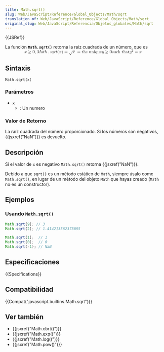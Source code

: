 ```yaml
---
title: Math.sqrt()
slug: Web/JavaScript/Reference/Global_Objects/Math/sqrt
translation_of: Web/JavaScript/Reference/Global_Objects/Math/sqrt
original_slug: Web/JavaScript/Referencia/Objetos_globales/Math/sqrt
---
```


{{JSRef}}

La función **`Math.sqrt()`** retorna la raíz cuadrada de un número, que es<math display="block"><semantics><mrow><mi>x</mi><mo>≥</mo><mn>0</mn><mo>,</mo><mstyle mathvariant="monospace"><mrow><mi>M</mi><mi>a</mi><mi>t</mi><mi>h</mi><mo>.</mo><mi>s</mi><mi>q</mi><mi>r</mi><mi>t</mi><mo stretchy="false">(</mo><mi>x</mi><mo stretchy="false">)</mo></mrow></mstyle><mo>=</mo><msqrt><mi>x</mi></msqrt><mo>=</mo><mtext>the unique</mtext><mspace width="thickmathspace"></mspace><mi>y</mi><mo>≥</mo><mn>0</mn><mspace width="thickmathspace"></mspace><mtext>such that</mtext><mspace width="thickmathspace"></mspace><msup><mi>y</mi><mn>2</mn></msup><mo>=</mo><mi>x</mi></mrow><annotation encoding="TeX">\forall x \geq 0, \mathtt{Math.sqrt(x)} = \sqrt{x} = \text{the unique} \; y \geq 0 \; \text{such that} \; y^2 = x</annotation></semantics></math>

## Sintaxis

```
Math.sqrt(x)
```

### Parámetros

- `x`
  - : Un numero

### Valor de Retorno

La raíz cuadrada del número proporcionado. Si los números son negativos, {{jsxref("NaN")}} es devuelto.

## Descripción

Si el valor de `x` es negativo `Math.sqrt()` retorna {{jsxref("NaN")}}.

Debido a que `sqrt()` es un método estático de `Math`, siempre úsalo como `Math.sqrt()`, en lugar de un método del objeto `Math` que hayas creado (`Math` no es un constructor).

## Ejemplos

### Usando `Math.sqrt()`

```js
Math.sqrt(9); // 3
Math.sqrt(2); // 1.414213562373095

Math.sqrt(1);  // 1
Math.sqrt(0);  // 0
Math.sqrt(-1); // NaN
```

## Especificaciones

{{Specifications}}

## Compatibilidad

{{Compat("javascript.builtins.Math.sqrt")}}

## Ver también

- {{jsxref("Math.cbrt()")}}
- {{jsxref("Math.exp()")}}
- {{jsxref("Math.log()")}}
- {{jsxref("Math.pow()")}}
